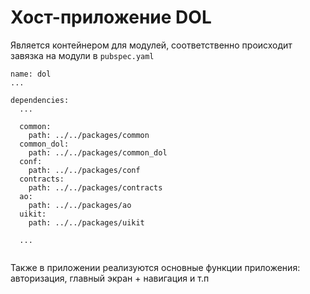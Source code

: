 # Хост-приложение DOL

Является контейнером для модулей, соответственно происходит завязка на модули в `pubspec.yaml`

```
name: dol
...

dependencies:
  ...

  common:
    path: ../../packages/common
  common_dol:
    path: ../../packages/common_dol
  conf:
    path: ../../packages/conf
  contracts:
    path: ../../packages/contracts
  ao:
    path: ../../packages/ao
  uikit:
    path: ../../packages/uikit
    
  ...
    
```

Также в приложении реализуются основные функции приложения: авторизация, главный экран + навигация и т.п